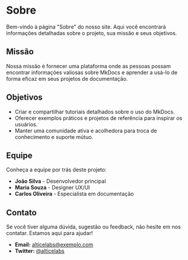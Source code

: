 # Sobre

Bem-vindo à página "Sobre" do nosso site. Aqui você encontrará informações detalhadas sobre o projeto, sua missão e seus objetivos.

## Missão

Nossa missão é fornecer uma plataforma onde as pessoas possam encontrar informações valiosas sobre MkDocs e aprender a usá-lo de forma eficaz em seus projetos de documentação.

## Objetivos

- Criar e compartilhar tutoriais detalhados sobre o uso do MkDocs.
- Oferecer exemplos práticos e projetos de referência para inspirar os usuários.
- Manter uma comunidade ativa e acolhedora para troca de conhecimento e suporte mútuo.

## Equipe

Conheça a equipe por trás deste projeto:

- **João Silva** - Desenvolvedor principal
- **Maria Souza** - Designer UX/UI
- **Carlos Oliveira** - Especialista em documentação

## Contato

Se você tiver alguma dúvida, sugestão ou feedback, não hesite em nos contatar. Estamos aqui para ajudar!

- **Email:** [alticelabs@exemplo.com](mailto:contato@exemplo.com)
- **Twitter:** [@alticelabs](https://twitter.com/exemplo)
